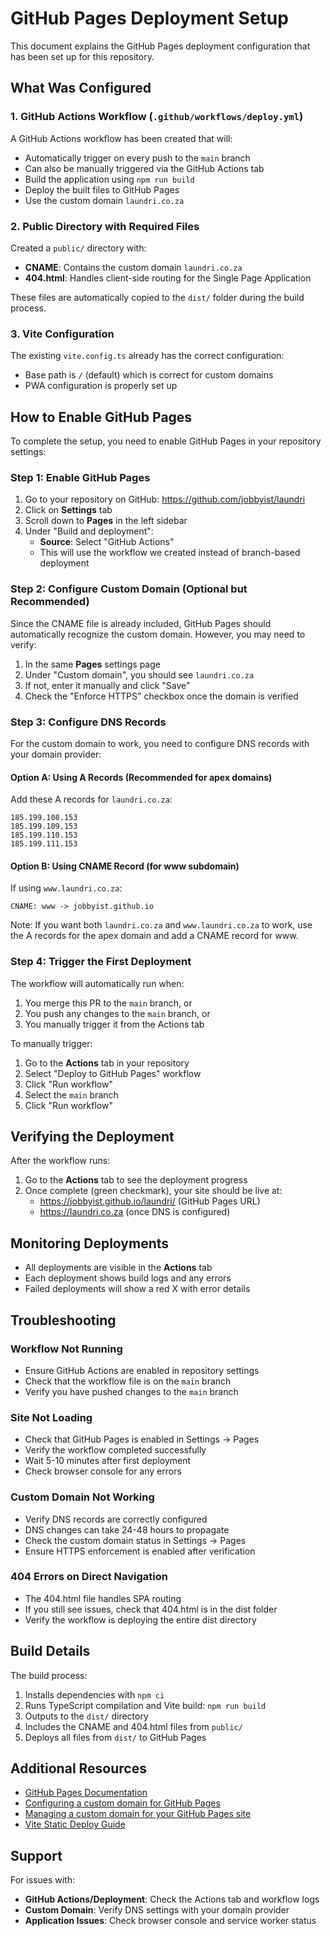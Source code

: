 # GitHub Pages Deployment Setup

This document explains the GitHub Pages deployment configuration that has been set up for this repository.

## What Was Configured

### 1. GitHub Actions Workflow (`.github/workflows/deploy.yml`)

A GitHub Actions workflow has been created that will:
- Automatically trigger on every push to the `main` branch
- Can also be manually triggered via the GitHub Actions tab
- Build the application using `npm run build`
- Deploy the built files to GitHub Pages
- Use the custom domain `laundri.co.za`

### 2. Public Directory with Required Files

Created a `public/` directory with:
- **CNAME**: Contains the custom domain `laundri.co.za`
- **404.html**: Handles client-side routing for the Single Page Application

These files are automatically copied to the `dist/` folder during the build process.

### 3. Vite Configuration

The existing `vite.config.ts` already has the correct configuration:
- Base path is `/` (default) which is correct for custom domains
- PWA configuration is properly set up

## How to Enable GitHub Pages

To complete the setup, you need to enable GitHub Pages in your repository settings:

### Step 1: Enable GitHub Pages

1. Go to your repository on GitHub: https://github.com/jobbyist/laundri
2. Click on **Settings** tab
3. Scroll down to **Pages** in the left sidebar
4. Under "Build and deployment":
   - **Source**: Select "GitHub Actions"
   - This will use the workflow we created instead of branch-based deployment

### Step 2: Configure Custom Domain (Optional but Recommended)

Since the CNAME file is already included, GitHub Pages should automatically recognize the custom domain. However, you may need to verify:

1. In the same **Pages** settings page
2. Under "Custom domain", you should see `laundri.co.za`
3. If not, enter it manually and click "Save"
4. Check the "Enforce HTTPS" checkbox once the domain is verified

### Step 3: Configure DNS Records

For the custom domain to work, you need to configure DNS records with your domain provider:

#### Option A: Using A Records (Recommended for apex domains)
Add these A records for `laundri.co.za`:
```
185.199.108.153
185.199.109.153
185.199.110.153
185.199.111.153
```

#### Option B: Using CNAME Record (for www subdomain)
If using `www.laundri.co.za`:
```
CNAME: www -> jobbyist.github.io
```

Note: If you want both `laundri.co.za` and `www.laundri.co.za` to work, use the A records for the apex domain and add a CNAME record for www.

### Step 4: Trigger the First Deployment

The workflow will automatically run when:
1. You merge this PR to the `main` branch, or
2. You push any changes to the `main` branch, or
3. You manually trigger it from the Actions tab

To manually trigger:
1. Go to the **Actions** tab in your repository
2. Select "Deploy to GitHub Pages" workflow
3. Click "Run workflow"
4. Select the `main` branch
5. Click "Run workflow"

## Verifying the Deployment

After the workflow runs:

1. Go to the **Actions** tab to see the deployment progress
2. Once complete (green checkmark), your site should be live at:
   - https://jobbyist.github.io/laundri/ (GitHub Pages URL)
   - https://laundri.co.za (once DNS is configured)

## Monitoring Deployments

- All deployments are visible in the **Actions** tab
- Each deployment shows build logs and any errors
- Failed deployments will show a red X with error details

## Troubleshooting

### Workflow Not Running
- Ensure GitHub Actions are enabled in repository settings
- Check that the workflow file is on the `main` branch
- Verify you have pushed changes to the `main` branch

### Site Not Loading
- Check that GitHub Pages is enabled in Settings → Pages
- Verify the workflow completed successfully
- Wait 5-10 minutes after first deployment
- Check browser console for any errors

### Custom Domain Not Working
- Verify DNS records are correctly configured
- DNS changes can take 24-48 hours to propagate
- Check the custom domain status in Settings → Pages
- Ensure HTTPS enforcement is enabled after verification

### 404 Errors on Direct Navigation
- The 404.html file handles SPA routing
- If you still see issues, check that 404.html is in the dist folder
- Verify the workflow is deploying the entire dist directory

## Build Details

The build process:
1. Installs dependencies with `npm ci`
2. Runs TypeScript compilation and Vite build: `npm run build`
3. Outputs to the `dist/` directory
4. Includes the CNAME and 404.html files from `public/`
5. Deploys all files from `dist/` to GitHub Pages

## Additional Resources

- [GitHub Pages Documentation](https://docs.github.com/en/pages)
- [Configuring a custom domain for GitHub Pages](https://docs.github.com/en/pages/configuring-a-custom-domain-for-your-github-pages-site)
- [Managing a custom domain for your GitHub Pages site](https://docs.github.com/en/pages/configuring-a-custom-domain-for-your-github-pages-site/managing-a-custom-domain-for-your-github-pages-site)
- [Vite Static Deploy Guide](https://vitejs.dev/guide/static-deploy.html#github-pages)

## Support

For issues with:
- **GitHub Actions/Deployment**: Check the Actions tab and workflow logs
- **Custom Domain**: Verify DNS settings with your domain provider
- **Application Issues**: Check browser console and service worker status
